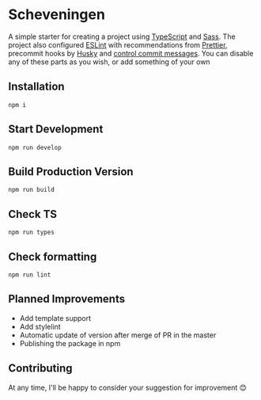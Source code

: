 # Scheveningen

A simple starter for creating a project using [TypeScript](https://www.typescriptlang.org/) and [Sass](https://sass-lang.com/). The project also configured [ESLint](eslint.org) with recommendations from [Prettier](https://prettier.io/), precommit hooks by [Husky](https://github.com/typicode/husky) and [control commit messages](https://github.com/conventional-changelog/commitlint). You can disable any of these parts as you wish, or add something of your own

## Installation

```
npm i
```

## Start Development

```
npm run develop
```

## Build Production Version

```
npm run build
```

## Check TS

```
npm run types
```

## Check formatting

```
npm run lint
```

## Planned Improvements
- Add template support
- Add stylelint
- Automatic update of version after merge of PR in the master
- Publishing the package in npm

## Contributing

At any time, I'll be happy to consider your suggestion for improvement 😊
